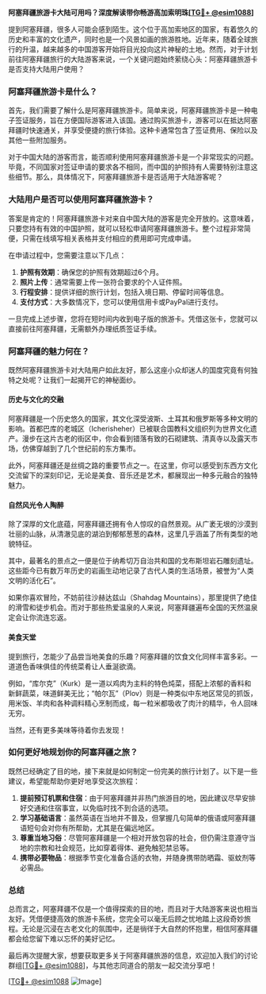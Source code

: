 **阿塞拜疆旅游卡大陆可用吗？深度解读带你畅游高加索明珠[[TG💪+ @esim1088](https://t.me/s/esim1088)]**

提到阿塞拜疆，很多人可能会感到陌生。这个位于高加索地区的国家，有着悠久的历史和丰富的文化遗产，同时也是一个风景如画的旅游胜地。近年来，随着全球旅行的升温，越来越多的中国游客开始将目光投向这片神秘的土地。然而，对于计划前往阿塞拜疆旅行的大陆游客来说，一个关键问题始终萦绕心头：阿塞拜疆旅游卡是否支持大陆用户使用？

### 阿塞拜疆旅游卡是什么？

首先，我们需要了解什么是阿塞拜疆旅游卡。简单来说，阿塞拜疆旅游卡是一种电子签证服务，旨在方便国际游客进入该国。通过购买旅游卡，游客可以在抵达阿塞拜疆时快速通关，并享受便捷的旅行体验。这种卡通常包含了签证费用、保险以及其他一些附加服务。

对于中国大陆的游客而言，能否顺利使用阿塞拜疆旅游卡是一个非常现实的问题。毕竟，不同国家对签证申请的要求各不相同，而中国的护照持有人需要特别注意这些细节。那么，具体情况下，阿塞拜疆旅游卡是否适用于大陆游客呢？

### 大陆用户是否可以使用阿塞拜疆旅游卡？

答案是肯定的！阿塞拜疆旅游卡对来自中国大陆的游客是完全开放的。这意味着，只要您持有有效的中国护照，就可以轻松申请阿塞拜疆旅游卡。整个过程非常简便，只需在线填写相关表格并支付相应的费用即可完成申请。

在申请过程中，您需要注意以下几点：

1. **护照有效期**：确保您的护照有效期超过6个月。
2. **照片上传**：通常需要上传一张符合要求的个人证件照。
3. **行程安排**：提供详细的旅行计划，包括入境日期、停留时间等信息。
4. **支付方式**：大多数情况下，您可以使用信用卡或PayPal进行支付。

一旦完成上述步骤，您将在短时间内收到电子版的旅游卡。凭借这张卡，您就可以直接前往阿塞拜疆，无需额外办理纸质签证手续。

### 阿塞拜疆的魅力何在？

既然阿塞拜疆旅游卡对大陆用户如此友好，那么这座小众却迷人的国度究竟有何独特之处呢？让我们一起揭开它的神秘面纱。

#### 历史与文化的交融

阿塞拜疆是一个历史悠久的国家，其文化深受波斯、土耳其和俄罗斯等多种文明的影响。首都巴库的老城区（Icherisheher）已被联合国教科文组织列为世界文化遗产。漫步在这片古老的街区中，你会看到错落有致的石砌建筑、清真寺以及露天市场，仿佛穿越到了几个世纪前的东方集市。

此外，阿塞拜疆还是丝绸之路的重要节点之一。在这里，你可以感受到东西方文化交流留下的深刻印记，无论是美食、音乐还是艺术，都展现出一种多元融合的独特魅力。

#### 自然风光令人陶醉

除了深厚的文化底蕴，阿塞拜疆还拥有令人惊叹的自然景观。从广袤无垠的沙漠到壮丽的山脉，从清澈见底的湖泊到郁郁葱葱的森林，这里几乎涵盖了所有类型的地貌特征。

其中，最著名的景点之一便是位于纳希切万自治共和国的戈布斯坦岩石雕刻遗址。这些距今已有数万年历史的岩画生动地记录了古代人类的生活场景，被誉为“人类文明的活化石”。

如果你喜欢冒险，不妨前往沙赫达兹山（Shahdag Mountains），那里提供了绝佳的滑雪和徒步机会。而对于那些热爱温泉的人来说，阿塞拜疆遍布全国的天然温泉定会让你流连忘返。

#### 美食天堂

提到旅行，怎能少了品尝当地美食的乐趣？阿塞拜疆的饮食文化同样丰富多彩。一道道色香味俱佳的传统菜肴让人垂涎欲滴。

例如，“库尔克”（Kurk）是一道以鸡肉为主料的特色炖菜，搭配上浓郁的香料和新鲜蔬菜，味道鲜美无比；“帕尔瓦”（Plov）则是一种类似中东地区常见的抓饭，用米饭、羊肉和各种调料精心烹制而成，每一粒米都吸收了肉汁的精华，令人回味无穷。

当然，还有更多美味等待着你去发现！

### 如何更好地规划你的阿塞拜疆之旅？

既然已经确定了目的地，接下来就是如何制定一份完美的旅行计划了。以下是一些建议，希望能帮助你更好地享受这次旅程：

1. **提前预订机票和住宿**：由于阿塞拜疆并非热门旅游目的地，因此建议尽早安排好交通和住宿事宜，以免临时找不到合适的选项。
2. **学习基础语言**：虽然英语在当地并不普及，但掌握几句简单的俄语或阿塞拜疆语短句会对你有所帮助，尤其是在偏远地区。
3. **尊重当地习俗**：尽管阿塞拜疆是一个相对开放包容的社会，但仍需注意遵守当地的宗教和社会规范，比如穿着得体、避免触犯禁忌等。
4. **携带必要物品**：根据季节变化准备合适的衣物，并随身携带防晒霜、驱蚊剂等必需品。

### 总结

总而言之，阿塞拜疆不仅是一个值得探索的目的地，而且对于大陆游客来说也相当友好。凭借便捷高效的旅游卡系统，您完全可以毫无后顾之忧地踏上这段奇妙旅程。无论是沉浸在古老文化的氛围中，还是徜徉于大自然的怀抱里，相信阿塞拜疆都会给您留下难以忘怀的美好记忆。

最后再次提醒大家，想要获取更多关于阿塞拜疆旅游的信息，欢迎加入我们的讨论群组[[TG💪+ @esim1088](https://t.me/s/esim1088)]，与其他志同道合的朋友一起交流分享吧！

[[TG💪+ @esim1088](https://t.me/s/esim1088) ![Image](https://i.postimg.cc/4NQfJmqS/Snipaste-2025-05-13-00-14-12.png)]